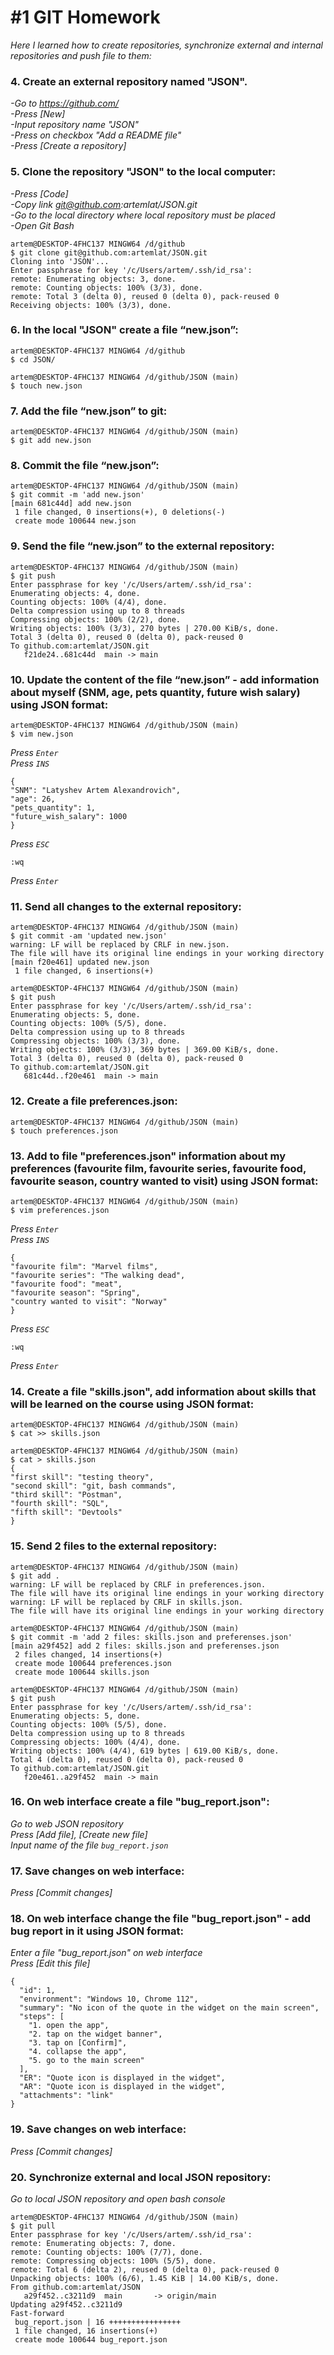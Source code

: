 # #1 GIT Homework  
*Here I learned how to create repositories, synchronize external and internal repositories and push file to them:*
### 4. Create an external repository named "JSON".

*-Go to https://github.com/*  
*-Press [New]*  
*-Input repository name "JSON"*  
*-Press on checkbox "Add a README file"*  
*-Press [Create a repository]* 

### 5. Clone the repository "JSON" to the local computer:

*-Press [Code]*    
*-Copy link git@github.com:artemlat/JSON.git*  
*-Go to the local directory where local repository must be placed*  
*-Open Git Bash*  

```
artem@DESKTOP-4FHC137 MINGW64 /d/github
$ git clone git@github.com:artemlat/JSON.git
Cloning into 'JSON'...
Enter passphrase for key '/c/Users/artem/.ssh/id_rsa':
remote: Enumerating objects: 3, done.
remote: Counting objects: 100% (3/3), done.
remote: Total 3 (delta 0), reused 0 (delta 0), pack-reused 0
Receiving objects: 100% (3/3), done.
```

### 6. In the local "JSON" create a file “new.json”:

```
artem@DESKTOP-4FHC137 MINGW64 /d/github
$ cd JSON/

artem@DESKTOP-4FHC137 MINGW64 /d/github/JSON (main)
$ touch new.json
```

### 7. Add the file “new.json” to git:

```
artem@DESKTOP-4FHC137 MINGW64 /d/github/JSON (main)
$ git add new.json
```

### 8. Commit the file “new.json”:

```
artem@DESKTOP-4FHC137 MINGW64 /d/github/JSON (main)
$ git commit -m 'add new.json'
[main 681c44d] add new.json
 1 file changed, 0 insertions(+), 0 deletions(-)
 create mode 100644 new.json
```

### 9. Send the file “new.json” to the external repository:

```
artem@DESKTOP-4FHC137 MINGW64 /d/github/JSON (main)
$ git push
Enter passphrase for key '/c/Users/artem/.ssh/id_rsa':
Enumerating objects: 4, done.
Counting objects: 100% (4/4), done.
Delta compression using up to 8 threads
Compressing objects: 100% (2/2), done.
Writing objects: 100% (3/3), 270 bytes | 270.00 KiB/s, done.
Total 3 (delta 0), reused 0 (delta 0), pack-reused 0
To github.com:artemlat/JSON.git
   f21de24..681c44d  main -> main
```
   
### 10. Update the content of the file “new.json” - add information about myself (SNM, age, pets quantity, future wish salary) using JSON format:

```
artem@DESKTOP-4FHC137 MINGW64 /d/github/JSON (main)
$ vim new.json
```
*Press `Enter`*  
*Press `INS`*

```
{
"SNM": "Latyshev Artem Alexandrovich",
"age": 26,
"pets_quantity": 1,
"future_wish_salary": 1000
}
```

*Press `ESC`*

```
:wq
```

*Press `Enter`*

### 11. Send all changes to the external repository:

```
artem@DESKTOP-4FHC137 MINGW64 /d/github/JSON (main)
$ git commit -am 'updated new.json'
warning: LF will be replaced by CRLF in new.json.
The file will have its original line endings in your working directory
[main f20e461] updated new.json
 1 file changed, 6 insertions(+)

artem@DESKTOP-4FHC137 MINGW64 /d/github/JSON (main)
$ git push
Enter passphrase for key '/c/Users/artem/.ssh/id_rsa':
Enumerating objects: 5, done.
Counting objects: 100% (5/5), done.
Delta compression using up to 8 threads
Compressing objects: 100% (3/3), done.
Writing objects: 100% (3/3), 369 bytes | 369.00 KiB/s, done.
Total 3 (delta 0), reused 0 (delta 0), pack-reused 0
To github.com:artemlat/JSON.git
   681c44d..f20e461  main -> main
```

### 12. Create a file preferences.json:

```
artem@DESKTOP-4FHC137 MINGW64 /d/github/JSON (main)
$ touch preferences.json
```

### 13. Add to file "preferences.json" information about my preferences (favourite film, favourite series, favourite food, favourite season, country wanted to visit) using JSON format:

```
artem@DESKTOP-4FHC137 MINGW64 /d/github/JSON (main)
$ vim preferences.json
```

*Press `Enter`*  
*Press `INS`*

```
{
"favourite film": "Marvel films",
"favourite series": "The walking dead",
"favourite food": "meat",
"favourite season": "Spring",
"country wanted to visit": "Norway"
}
```
*Press `ESC`*

```
:wq
```

*Press `Enter`*

### 14. Create a file "skills.json", add information about skills that will be learned on the course using JSON format:

```
artem@DESKTOP-4FHC137 MINGW64 /d/github/JSON (main)
$ cat >> skills.json

artem@DESKTOP-4FHC137 MINGW64 /d/github/JSON (main)
$ cat > skills.json
{
"first skill": "testing theory",
"second skill": "git, bash commands",
"third skill": "Postman",
"fourth skill": "SQL",
"fifth skill": "Devtools"
}
```
### 15. Send 2 files to the external repository:

```
artem@DESKTOP-4FHC137 MINGW64 /d/github/JSON (main)
$ git add .
warning: LF will be replaced by CRLF in preferences.json.
The file will have its original line endings in your working directory
warning: LF will be replaced by CRLF in skills.json.
The file will have its original line endings in your working directory

artem@DESKTOP-4FHC137 MINGW64 /d/github/JSON (main)
$ git commit -m 'add 2 files: skills.json and preferenses.json'
[main a29f452] add 2 files: skills.json and preferenses.json
 2 files changed, 14 insertions(+)
 create mode 100644 preferences.json
 create mode 100644 skills.json

artem@DESKTOP-4FHC137 MINGW64 /d/github/JSON (main)
$ git push
Enter passphrase for key '/c/Users/artem/.ssh/id_rsa':
Enumerating objects: 5, done.
Counting objects: 100% (5/5), done.
Delta compression using up to 8 threads
Compressing objects: 100% (4/4), done.
Writing objects: 100% (4/4), 619 bytes | 619.00 KiB/s, done.
Total 4 (delta 0), reused 0 (delta 0), pack-reused 0
To github.com:artemlat/JSON.git
   f20e461..a29f452  main -> main
```

### 16. On web interface create a file "bug_report.json":

*Go to web JSON repository*  
*Press [Add file], [Create new file]*  
*Input name of the file `bug_report.json`*  

### 17. Save changes on web interface:  

*Press [Commit changes]*

### 18. On web interface change the file "bug_report.json" - add bug report in it using JSON format:

*Enter a file "bug_report.json" on web interface*  
*Press [Edit this file]*

```
{
  "id": 1,
  "environment": "Windows 10, Chrome 112",
  "summary": "No icon of the quote in the widget on the main screen",
  "steps": [
    "1. open the app",
    "2. tap on the widget banner",
    "3. tap on [Confirm]",
    "4. collapse the app",
    "5. go to the main screen"
  ],
  "ER": "Quote icon is displayed in the widget",
  "AR": "Quote icon is displayed in the widget",
  "attachments": "link" 
}
```
### 19. Save changes on web interface:

*Press [Commit changes]*

### 20. Synchronize external and local JSON repository:

*Go to local JSON repository and open bash console*  

```
artem@DESKTOP-4FHC137 MINGW64 /d/github/JSON (main)
$ git pull
Enter passphrase for key '/c/Users/artem/.ssh/id_rsa':
remote: Enumerating objects: 7, done.
remote: Counting objects: 100% (7/7), done.
remote: Compressing objects: 100% (5/5), done.
remote: Total 6 (delta 2), reused 0 (delta 0), pack-reused 0
Unpacking objects: 100% (6/6), 1.45 KiB | 14.00 KiB/s, done.
From github.com:artemlat/JSON
   a29f452..c3211d9  main       -> origin/main
Updating a29f452..c3211d9
Fast-forward
 bug_report.json | 16 ++++++++++++++++
 1 file changed, 16 insertions(+)
 create mode 100644 bug_report.json
 ```
 
 


















